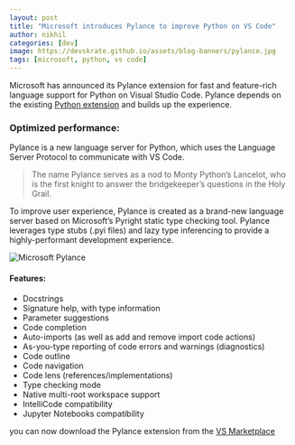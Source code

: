 ```yaml
---
layout: post
title: "Microsoft introduces Pylance to improve Python on VS Code"
author: nikhil
categories: [dev]
image: https://devskrate.github.io/assets/blog-banners/pylance.jpg
tags: [microsoft, python, vs code]
---
```


Microsoft has announced its Pylance extension for fast and feature-rich language support for Python on Visual Studio Code. Pylance depends on the existing <a href="https://marketplace.visualstudio.com/items?itemName=ms-python.python" target="_blank">Python extension</a> and builds up the experience.

### Optimized performance:

Pylance is a new language server for Python, which uses the Language Server Protocol to communicate with VS Code.

> The name Pylance serves as a nod to Monty Python’s Lancelot, who is the first knight to answer the bridgekeeper’s questions in the Holy Grail.

To improve user experience, Pylance is created as a brand-new language server based on Microsoft’s Pyright static type checking tool. Pylance leverages type stubs (.pyi files) and lazy type inferencing to provide a highly-performant development experience.

<img src="https://devskrate.github.io/assets/videos/pylance.gif" alt="Microsoft Pylance" title="Microsoft Pylance"/>

#### Features:

- Docstrings
- Signature help, with type information
- Parameter suggestions
- Code completion
- Auto-imports (as well as add and remove import code actions)
- As-you-type reporting of code errors and warnings (diagnostics)
- Code outline
- Code navigation
- Code lens (references/implementations)
- Type checking mode
- Native multi-root workspace support
- IntelliCode compatibility
- Jupyter Notebooks compatibility

you can now download the Pylance extension from the <a href="https://marketplace.visualstudio.com/items?itemName=ms-python.vscode-pylance" target="_blank">VS Marketplace</a>
